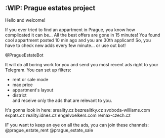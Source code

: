 ## :WIP: Prague estates project
Hello and welcome!

If you ever tried to find an appartment in Prague, you know how complicated it can be...
All the best offers are gone in 15 minutes! You found cool appartment posted 10 min ago and you are 30th applicant! 
So, you have to check new adds every few minute... or use out bot!

@PragueEstateBot

It will do all boring work for you and send you most recent ads right to your Telegram.
You can set up filters:
 - rent or sale mode
 - max price
 - appartment's layout
 - district  
and receive only the ads that are relevant to you. 


It's gonna look in here:
sreality.cz
bezrealitky.cz
svoboda-williams.com
expats.cz
reality.idnes.cz
engelvoelkers.com
remax-czech.cz

IF you want to keep an eye on all the ads, you can join these channels:
@prague_estate_rent
@prague_estate_sale

<!--

**Here are some ideas to get you started:**

🙋‍♀️ A short introduction - what is your organization all about?
🌈 Contribution guidelines - how can the community get involved?
👩‍💻 Useful resources - where can the community find your docs? Is there anything else the community should know?
🍿 Fun facts - what does your team eat for breakfast?
🧙 Remember, you can do mighty things with the power of [Markdown](https://docs.github.com/github/writing-on-github/getting-started-with-writing-and-formatting-on-github/basic-writing-and-formatting-syntax)
-->
